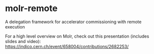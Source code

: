 # molr-remote
A delegation framework for accelerator commissioning with remote execution

For a high level overview on Molr, check out this presentation (includes slides and video): https://indico.cern.ch/event/658004/contributions/2682253/
